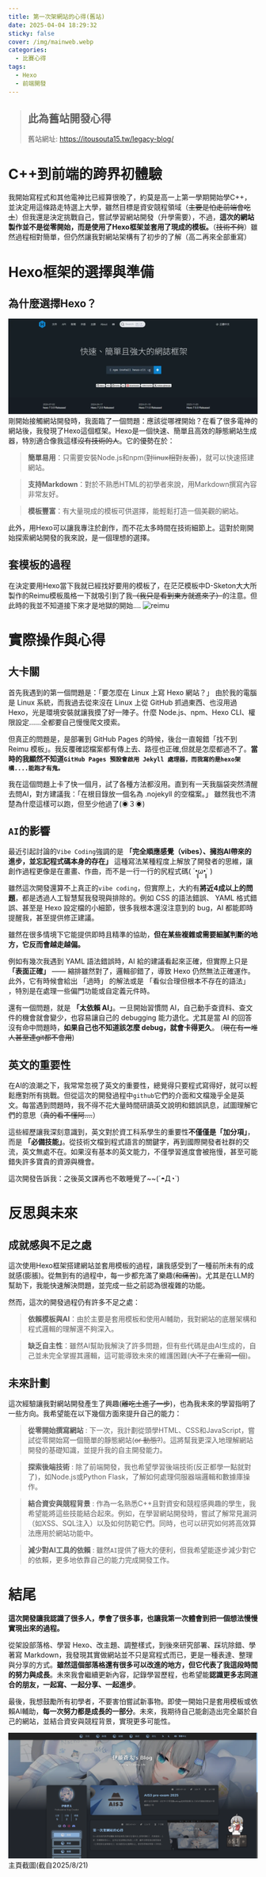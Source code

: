 ```yaml
---
title: 第一次架網站的心得(舊站)
date: 2025-04-04 18:29:32
sticky: false
cover: /img/mainweb.webp
categories:
  - 比賽心得
tags:
  - Hexo
  - 前端開發
---
```


> ## 此為舊站開發心得
> 舊站網址: https://itousouta15.tw/legacy-blog/

# C++到前端的跨界初體驗
我開始寫程式和其他電神比已經算很晚了，約莫是高一上第一學期開始學C++，並決定用這條路走特選上大學，雖然目標是資安競程領域（~~主要是怕走前端會吃土~~）但我還是決定挑戰自己，嘗試學習網站開發（升學需要），不過，**這次的網站製作並不是從零開始，而是使用了Hexo框架並套用了現成的模板。**（~~技術不夠~~）雖然過程相對簡單，但仍然讓我對網站架構有了初步的了解（高二再來全部重寫）

# Hexo框架的選擇與準備
## 為什麼選擇Hexo？
![hexo](/img/FB/hexo.webp)
剛開始接觸網站開發時，我面臨了一個問題：應該從哪裡開始？在看了很多電神的網站後，我發現了Hexo這個框架。Hexo是一個快速、簡單且高效的靜態網站生成器，特別適合像我這樣~~沒有技術的人~~。它的優勢在於：
> **簡單易用**：只需要安裝Node.js和npm(~~對linux相對友善~~)，就可以快速搭建網站。

>**支持Markdown**：對於不熟悉HTML的初學者來說，用Markdown撰寫內容非常友好。

>**模板豐富**：有大量現成的模板可供選擇，能輕鬆打造一個美觀的網站。

此外，用Hexo可以讓我專注於創作，而不花太多時間在技術細節上。這對於剛開始探索網站開發的我來說，是一個理想的選擇。

## 套模板的過程
在決定要用Hexo當下我就已經找好要用的模板了，在茫茫模板中D-Sketon大大所製作的Reimu模板風格一下就吸引到了我~~（我只是看到東方就進來了）~~的注意。但此時的我並不知道接下來才是地獄的開始....
![reimu](https://camo.githubusercontent.com/f64a6ac5d574730263df80812a6bb4c603a25a9563440b45c9cc37c1b228df65/68747470733a2f2f63646e2e6a7364656c6976722e6e65742f67682f442d536b65746f6e2f6865786f2d7468656d652d7265696d75406d61696e2f5f73637265656e73686f742f5265696d755f6461726b2e706e67)
# 實際操作與心得
## 大卡關
首先我遇到的第一個問題是：「要怎麼在 Linux 上寫 Hexo 網站？」
由於我的電腦是 Linux 系統，而我過去從來沒在 Linux 上從 GitHub 抓過東西、也沒用過 Hexo，光是環境安裝就讓我摸了好一陣子。什麼 Node.js、npm、Hexo CLI、權限設定……全都要自己慢慢爬文摸索。

但真正的問題是，是部署到 GitHub Pages 的時候，後台一直報錯「找不到 Reimu 模板」。我反覆確認檔案都有傳上去、路徑也正確,但就是怎麼都過不了。**當時的我顯然不知道`GitHub Pages 預設會啟用 Jekyll 處理器，而我寫的是hexo架構....能跑才有鬼。`**

我在這個問題上卡了快一個月，試了各種方法都沒用。直到有一天我腦袋突然清醒去問AI，對方建議我：「在根目錄放一個名為 .nojekyll 的空檔案。」
雖然我也不清楚為什麼這樣可以跑，但至少他過了(◉３◉)


## `AI`的影響
最近引起討論的`Vibe Coding`強調的是 **「完全順應感覺（vibes）、擁抱AI帶來的進步，並忘記程式碼本身的存在」** 這種寫法某種程度上解放了開發者的思維，讓創作過程更像是在畫畫、作曲，而不是一行一行的尻程式碼( ´•̥̥̥ω•̥̥̥` )

雖然這次開發還算不上真正的`vibe coding`，但實際上，大約有**將近4成以上的問題**，都是透過人工智慧幫我發現與排除的。例如 CSS 的語法錯誤、 YAML 格式錯誤、甚至是 Hexo 設定檔的小細節，很多我根本還沒注意到的 bug，AI 都能即時提醒我，甚至提供修正建議。

雖然在很多情境下它能提供即時且精準的協助，**但在某些複雜或需要細膩判斷的地方，它反而會越走越偏。**

例如有幾次我遇到 YAML 語法錯誤時，AI 給的建議看起來正確，但實際上只是 **「表面正確」** —— 縮排雖然對了，邏輯卻錯了，導致 Hexo 仍然無法正確運作。此外，它有時候會給出 「過時」 的解法或是 「看似合理但根本不存在的語法」 ，特別是在處理一些偏門功能或自定義元件時。

還有一個問題，就是 **「太依賴 AI」**。一旦開始習慣問 AI，自己動手查資料、查文件的機會就會變少，也容易讓自己的 debugging 能力退化。尤其是當 AI 的回答沒有命中問題時，**如果自己也不知道該怎麼 debug，就會卡得更久**。
(~~現在有一堆人甚至連git都不會用~~)

## 英文的重要性
在AI的浪潮之下，我常常忽視了英文的重要性，總覺得只要程式寫得好，就可以輕鬆應對所有挑戰。但從這次的開發過程中`github`它們的介面和文檔幾乎全是英文。每當遇到問題時，我不得不花大量時間研讀英文說明和錯誤訊息，試圖理解它們的意思（~~真的看不懂阿....~~）

這些經歷讓我深刻意識到，英文對於資工科系學生的重要性**不僅僅是「加分項」**，而是 **「必備技能」**。從技術文檔到程式語言的關鍵字，再到國際開發者社群的交流，英文無處不在。如果沒有基本的英文能力，不僅學習進度會被拖慢，甚至可能錯失許多寶貴的資源與機會。

這次開發告訴我：之後英文課再也不敢睡覺了~~(´◓Д◔`)

# 反思與未來
## 成就感與不足之處
這次使用Hexo框架搭建網站並套用模板的過程，讓我感受到了一種前所未有的成就感(膨脹)。從無到有的過程中，每一步都充滿了樂趣(~~和痛苦~~)。尤其是在LLM的幫助下，我能快速解決問題，並完成一些之前認為很複雜的功能。

然而，這次的開發過程仍有許多不足之處：

>**依賴模板與AI**：由於主要是套用模板和使用AI輔助，我對網站的底層架構和程式邏輯的理解還不夠深入。

>**缺乏自主性**：雖然AI幫助我解決了許多問題，但有些代碼是由AI生成的，自己並未完全掌握其邏輯，這可能導致未來的維護困難(~~大不了在重寫一個~~)。

## 未來計劃
這次經驗讓我對網站開發產生了興趣(~~離吃土進了一步~~)，也為我未來的學習指明了一些方向。我希望能在以下幾個方面來提升自己的能力：

>**從零開始撰寫網站** :
下一次，我計劃從頭學HTML、CSS和JavaScript，嘗試從零開始寫一個簡單的靜態網站(~~or 動態?~~)。這將幫我更深入地理解網站開發的基礎知識，並提升我的自主開發能力。

>**探索後端技術** :
除了前端開發，我也希望學習後端技術(反正都學一點就對了)，如Node.js或Python Flask，了解如何處理伺服器端邏輯和數據庫操作。

>**結合資安與競程背景** :
作為一名熟悉C++且對資安和競程感興趣的學生，我希望能將這些技能結合起來。例如，在學習網站開發時，嘗試了解常見漏洞（如XSS、SQL注入）以及如何防範它們。同時，也可以研究如何將高效算法應用於網站功能中。

>**減少對AI工具的依賴** :
雖然`AI`提供了極大的便利，但我希望能逐步減少對它的依賴，更多地依靠自己的能力完成開發工作。

# 結尾

**這次開發讓我認識了很多人，學會了很多事，也讓我第一次體會到把一個想法慢慢實現出來的過程。**

從架設部落格、學習 Hexo、改主題、調整樣式，到後來研究部署、踩坑除錯、學著寫 Markdown，我發現其實做網站並不只是寫程式而已，更是一種表達、整理與分享的方式。**雖然這個部落格還有很多可以改進的地方，但它代表了我這段時間的努力與成長**。未來我會繼續更新內容，記錄學習歷程，也希望能**認識更多志同道合的朋友，一起寫、一起分享、一起進步**。

最後，我想鼓勵所有初學者，不要害怕嘗試新事物。即使一開始只是套用模板或依賴AI輔助，**每一次努力都是成長的一部分**。未來，我期待自己能創造出完全屬於自己的網站，並結合資安與競程背景，實現更多可能性。

![主頁](/img/FB/主頁.webp)
主頁截圖(截自2025/8/21)

